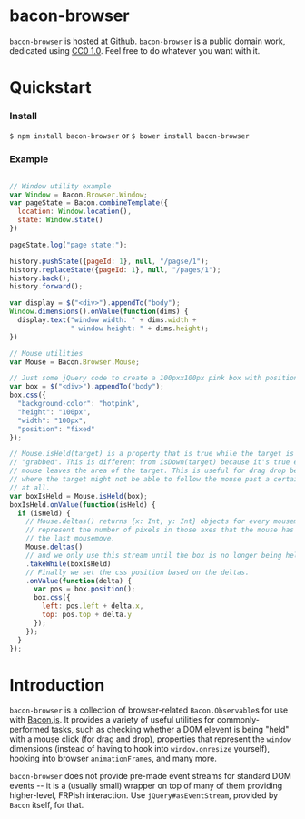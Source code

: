 # bacon-browser

`bacon-browser` is
[hosted at Github](http://github.com/zkat/bacon-browser). `bacon-browser` is
a public domain work, dedicated using
[CC0 1.0](https://creativecommons.org/publicdomain/zero/1.0/). Feel free to do
whatever you want with it.

# Quickstart

### Install

`$ npm install bacon-browser`
or
`$ bower install bacon-browser`

### Example

```javascript

// Window utility example
var Window = Bacon.Browser.Window;
var pageState = Bacon.combineTemplate({
  location: Window.location(),
  state: Window.state()
})

pageState.log("page state:");

history.pushState({pageId: 1}, null, "/pagse/1");
history.replaceState({pageId: 1}, null, "/pages/1");
history.back();
history.forward();

var display = $("<div>").appendTo("body");
Window.dimensions().onValue(function(dims) {
  display.text("window width: " + dims.width +
               " window height: " + dims.height);
})

// Mouse utilities
var Mouse = Bacon.Browser.Mouse;

// Just some jQuery code to create a 100pxx100px pink box with position: fixed
var box = $("<div>").appendTo("body");
box.css({
  "background-color": "hotpink",
  "height": "100px",
  "width": "100px",
  "position": "fixed"
});

// Mouse.isHeld(target) is a property that is true while the target is
// "grabbed". This is different from isDown(target) because it's true even if the
// mouse leaves the area of the target. This is useful for drag drop behaviors
// where the target might not be able to follow the mouse past a certain point, if
// at all.
var boxIsHeld = Mouse.isHeld(box);
boxIsHeld.onValue(function(isHeld) {
  if (isHeld) {
    // Mouse.deltas() returns {x: Int, y: Int} objects for every mousemove which
    // represent the number of pixels in those axes that the mouse has moved since
    // the last mousemove.
    Mouse.deltas()
    // and we only use this stream until the box is no longer being held.
    .takeWhile(boxIsHeld)
    // Finally we set the css position based on the deltas.
    .onValue(function(delta) {
      var pos = box.position();
      box.css({
        left: pos.left + delta.x,
        top: pos.top + delta.y
      });
    });
  }
});

```

# Introduction

`bacon-browser` is a collection of browser-related `Bacon.Observable`s for use
with [Bacon.js](https://github.com/baconjs/bacon.js). It provides a variety of
useful utilities for commonly-performed tasks, such as checking whether a DOM
elevent is being "held" with a mouse click (for drag and drop), properties that
represent the `window` dimensions (instead of having to hook into
`window.onresize` yourself), hooking into browser `animationFrames`, and many
more.

`bacon-browser` does not provide pre-made event streams for standard DOM events
-- it is a (usually small) wrapper on top of many of them providing
higher-level, FRPish interaction. Use `jQuery#asEventStream`, provided by
`Bacon` itself, for that.
